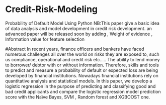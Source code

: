 # Credit-Risk-Modeling
Probability of Default Model Using Python
NB:This paper give a basic idea of data analysis and model development in credit risk development.
an advanced paper will be released soon by adding , Weight of evidence , Information value for feature selection

#Abstract
In recent years, finance officers and bankers have faced numerous challenges all over the world 
on risks they are exposed to, such us compliance, operational and credit risk etc.…. The ability to 
lend money to borrower/ debtor with or without information. Therefore, skills and tools to 
predict and measure a probability of default or expected loss are being developed by financial 
institutions. Nowadays financial institutions rely on quantitative analysis and statistical models.
In this paper, we develop a logistic regression in the purpose of predicting and classifying good 
and bad credit applicants and compare the logistic regression model prediction score with the 
Naïve Bayes, SVM , Random forest and XGBOOST one.
